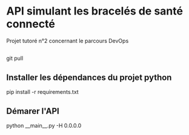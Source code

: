 # API simulant les bracelés de santé connecté
Projet tutoré n°2 concernant le parcours DevOps
##
git pull
## Installer les dépendances du projet python
pip install -r requirements.txt

## Démarer l'API 
python \_\_main\_\_.py -H 0.0.0.0
